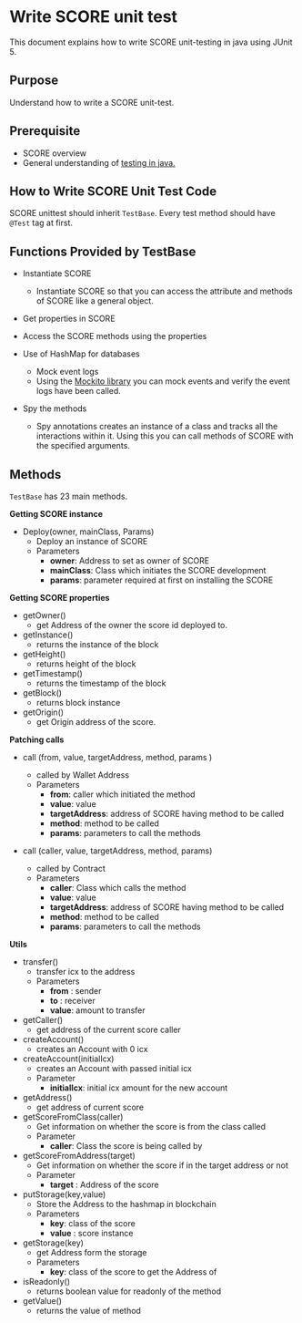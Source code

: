 # Write SCORE unit test

This document explains how to write SCORE unit-testing in java using JUnit 5.

## Purpose

Understand how to write a SCORE unit-test.

## Prerequisite

* SCORE overview
* General understanding of [testing in java.](https://junit.org/junit5/docs/current/user-guide/#writing-tests)

## How to Write SCORE Unit Test Code

SCORE unittest should inherit `TestBase`. Every test method should have `@Test` tag at first.

## Functions Provided by TestBase

* Instantiate SCORE 
  * Instantiate SCORE so that you can access the attribute and methods of SCORE like a general object.

* Get properties in SCORE
* Access the SCORE methods using the properties
* Use of HashMap for databases
  * Mock event logs
  * Using the [Mockito library](https://javadoc.io/doc/org.mockito/mockito-core/latest/org/mockito/Mockito.html)
  you can mock events and verify the event logs have been called.
* Spy the methods
  * Spy annotations creates an instance of a class and tracks all the interactions within it. 
  Using this you can call methods of SCORE with the specified arguments.

## Methods

`TestBase` has 23 main methods.

**Getting SCORE instance**

* Deploy(owner, mainClass, Params)
  * Deploy an instance of SCORE 
  * Parameters 
    * **owner**: Address to set as owner of SCORE 
    * **mainClass**: Class which initiates the SCORE development 
    * **params**: parameter required at first on installing the SCORE
    
**Getting SCORE properties**

* getOwner()
  * get Address of the owner the score id deployed to.
* getInstance()
  * returns the instance of the block
* getHeight()
  * returns height of the block
* getTimestamp()
  * returns the timestamp of the block
* getBlock()
  * returns block instance 
* getOrigin()
  * get Origin address of the score.

**Patching calls**

* call (from, value, targetAddress, method, params )
  * called by Wallet Address 
  * Parameters 
    * **from**: caller which initiated the method 
    * **value**: value 
    * **targetAddress**: address of SCORE having method to be called 
    * **method**: method to be called 
    * **params**: parameters to call the methods

* call (caller, value, targetAddress, method, params)
  * called by Contract 
  * Parameters 
    * **caller**: Class which calls the method 
    * **value**: value 
    * **targetAddress**: address of SCORE having method to be called 
    * **method**: method to be called 
    * **params**: parameters to call the methods

**Utils**

* transfer()
  * transfer icx to the address
  * Parameters
    * **from** : sender
    * **to** : receiver
    * **value**: amount to transfer
* getCaller()
  * get address of the current score caller
* createAccount()
  * creates an Account with 0 icx
* createAccount(initialIcx)
  * creates an Account with passed initial icx
  * Parameter 
    * **initialIcx**: initial icx amount for the new account
* getAddress()
  * get address of current score
* getScoreFromClass(caller)
  * Get information on whether the score is from the class called
  * Parameter
    * **caller**: Class the score is being called by
* getScoreFromAddress(target)
  * Get information on whether the score if in the target address or not
  * Parameter
    * **target** : Address of the score
* putStorage(key,value)
  * Store the Address to the hashmap in blockchain
  * Parameters
    * **key**: class of the score
    * **value** : score instance
* getStorage(key)
  * get Address form the storage 
  * Parameters 
    * **key**: class of the score to get the Address of
* isReadonly()
  * returns boolean value for readonly of the method
* getValue()
  * returns the value of method



